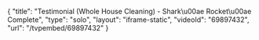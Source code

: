 {
    "title": "Testimonial (Whole House Cleaning) - Shark\u00ae Rocket\u00ae Complete",
    "type": "solo",
    "layout": "iframe-static",
    "videoId": "69897432",
    "url": "\/tvpembed\/69897432"
}